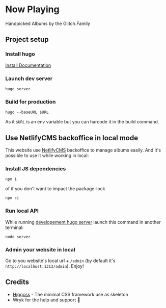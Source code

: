 # Now Playing

Handpicked Albums by the Glitch.Family


## Project setup

### Install hugo
[Install Documentation](https://gohugo.io/getting-started/installing/)

### Launch dev server

```
hugo server
```

### Build for production

```
hugo --baseURL $URL
```

As it `$URL` is an env variable but you can harcode it in the build command.


## Use NetlifyCMS backoffice in local mode

This website use [NetlifyCMS](https://www.netlifycms.org/) backoffice to manage albums easily.
And it's possible to use it while working in local:

### Install JS dependencies

```
npm i
```
of if you don't want to impact the package-lock
```
npm ci
```

### Run local API

While running [developement hugo server](#launch-dev-server) launch this command in another terminal:
```
node server
```

### Admin your website in local

Go to you website's local url + `/admin` (by default it's `http://localhost:1313/admin`). Enjoy!


## Credits
  * [Higgcss](https://github.com/robinparisi/higgcss) - The minimal CSS framework use as skeleton
  * Wryk for the help and support 💜
